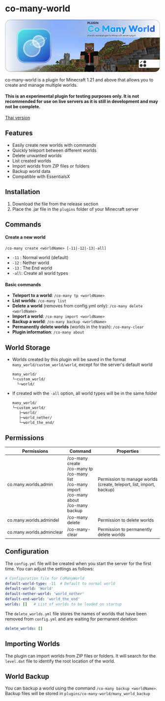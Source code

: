 # co-many-world
![Description of image](backgrounds-01.png)

co-many-world is a plugin for Minecraft 1.21 and above that allows you to create and manage multiple worlds.
#### This is an experimental plugin for testing purposes only. It is not recommended for use on live servers as it is still in development and may not be complete.

[Thai version](https://github.com/MC-OSOC/co-many-world/blob/main/README.md)
## Features

- Easily create new worlds with commands
- Quickly teleport between different worlds
- Delete unwanted worlds
- List created worlds
- Import worlds from ZIP files or folders
- Backup world data
- Compatible with EssentialsX

## Installation

1. Download the file from the release section
2. Place the .jar file in the `plugins` folder of your Minecraft server

## Commands

#### Create a new world
`/co-many create <worldName> [-11|-12|-13|-all]`
- `-11` : Normal world (default)
- `-12` : Nether world
- `-13` : The End world
- `-all`: Create all world types

#### Basic commands
- **Teleport to a world**: `/co-many tp <worldName>`
- **List worlds**: `/co-many list`
- **Delete a world** (removes from config.yml only): `/co-many delete <worldName>`
- **Import a world**: `/co-many import <worldName>`
- **Backup a world**: `/co-many backup <worldName>`
- **Permanently delete worlds** (worlds in the trash): `/co-many-clear`
- **Plugin information**: `/co-many about`

## World Storage
- Worlds created by this plugin will be saved in the format `many_world/custom_world/world`, except for the server's default world
  ```text
  many_world/
  └─custom_world/
    └─world/
  ```
- If created with the `-all` option, all world types will be in the same folder
  ```text
  many_world/
  └─custom_world/
     ├─world/
     ├─world_nether/
     └─world_the_end/
  ```

## Permissions

| Permissions             | Command                                                                                         | Properties                                                |
|-------------------------|-------------------------------------------------------------------------------------------------|-----------------------------------------------------------|
| co.many.worlds.admin    | /co-many create <br/>/co-many tp <br/> /co-many list <br/> /co-many import <br/> /co-many about <br/> /co-many backup | Permission to manage worlds (create, teleport, list, import, backup) |
| co.many.worlds.admindel | /co-many delete <worldName>                                                                     | Permission to delete worlds                                |
| co.many.worlds.adminclear | /co-many-clear                                                                                | Permission to permanently delete worlds                    |

## Configuration

The `config.yml` file will be created when you start the server for the first time. You can adjust the settings as follows:

```yaml
# Configuration file for CoManyWorld
default-world-type: -11  # Default to normal world
default-world: 'World'
default-nether-world: 'world_nether'
default-end-world: 'world_the_end'
worlds: []   # List of worlds to be loaded on startup
```

The `delete_worlds.yml` file stores the names of worlds that have been removed from `config.yml` and are waiting for permanent deletion:
```yaml
delete_worlds: []
```

## Importing Worlds

The plugin can import worlds from ZIP files or folders. It will search for the `level.dat` file to identify the root location of the world.

## World Backup

You can backup a world using the command `/co-many backup <worldName>`. Backup files will be stored in `plugins/co-many-world/many_world_backup`